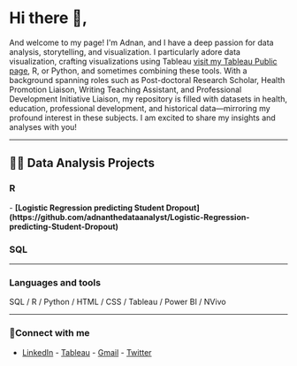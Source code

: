 <h1>Hi there 👋, </h1>


And welcome to my page! I'm Adnan, and I have a deep passion for data analysis, storytelling, and visualization. I particularly adore data visualization, crafting visualizations using Tableau  [visit my Tableau Public page](https://public.tableau.com/app/profile/adnan.mayof/vizzes), R, or Python, and sometimes combining these tools. With a background spanning roles such as Post-doctoral Research Scholar, Health Promotion Liaison, Writing Teaching Assistant, and Professional Development Initiative Liaison, my repository is filled with datasets in health, education, professional development, and historical data—mirroring my profound interest in these subjects. I am excited to share my insights and analyses with you! 

---
<h2> 👨‍💻 Data Analysis Projects </h2>
<h3> R </h3> 
- <b>[Logistic Regression predicting Student Dropout](https://github.com/adnanthedataanalyst/Logistic-Regression-predicting-Student-Dropout)</b>

<h3> SQL </h3> 
 

---

### Languages and tools
SQL / R / Python / HTML / CSS / Tableau / Power BI / NVivo

---


### 🤳Connect with me
- [LinkedIn](https://www.linkedin.com/in/adnanmayof/) - [Tableau](https://public.tableau.com/app/profile/adnan.mayof/vizzes)  - [Gmail](mayof.adnan@gmail.com) - [Twitter](https://twitter.com/adnanmayof)




 




 



